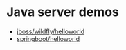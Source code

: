# Java server demos

* [jboss/wildfly/helloworld](jboss/wildfly/helloworld)
* [springboot/helloworld](springboot/helloworld)
